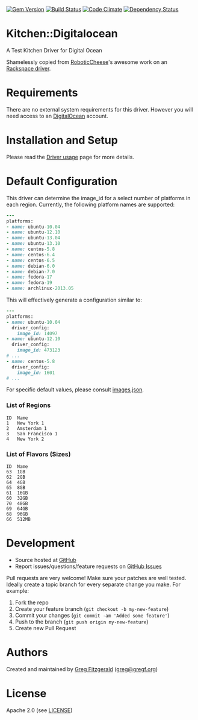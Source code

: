 [![Gem Version](https://badge.fury.io/rb/kitchen-digitalocean.png)](http://badge.fury.io/rb/kitchen-digitalocean) [![Build Status](https://travis-ci.org/gregf/kitchen-digitalocean.png?branch=master)](https://travis-ci.org/gregf/kitchen-digitalocean) [![Code Climate](https://codeclimate.com/github/gregf/kitchen-digitalocean.png)](https://codeclimate.com/github/gregf/kitchen-digitalocean) [![Dependency Status](https://gemnasium.com/gregf/kitchen-digitalocean.png)](https://gemnasium.com/gregf/kitchen-digitalocean)

# Kitchen::Digitalocean

A Test Kitchen Driver for Digital Ocean

Shamelessly copied from [RoboticCheese](https://github.com/RoboticCheese)'s
awesome work on an [Rackspace driver](https://github.com/RoboticCheese/kitchen-rackspace).

# Requirements

There are no external system requirements for this driver. However you will need access to an [DigitalOcean](https://digitalocean.com/) account.

# Installation and Setup

Please read the [Driver usage](http://docs.kitchen-ci.org/drivers/usage) page for more details.

# Default Configuration

This driver can determine the image_id for a select number of platforms in each region. Currently, the following platform names are supported:

```ruby
---
platforms:
- name: ubuntu-10.04
- name: ubuntu-12.10
- name: ubuntu-13.04
- name: ubuntu-13.10
- name: centos-5.8
- name: centos-6.4
- name: centos-6.5
- name: debian-6.0
- name: debian-7.0
- name: fedora-17
- name: fedora-19
- name: archlinux-2013.05
```

This will effectively generate a configuration similar to:

```ruby
---
platforms:
- name: ubuntu-10.04
  driver_config:
    image_id: 14097
- name: ubuntu-12.10
  driver_config:
    image_id: 473123
# ...
- name: centos-5.8
  driver_config:
    image_id: 1601
# ...
```

For specific default values, please consult [images.json](https://github.com/gregf/kitchen-digitalocean/blob/master/data/images.json).

### List of Regions

```shell
ID  Name
1   New York 1
2   Amsterdam 1
3   San Francisco 1
4   New York 2
```

### List of Flavors (Sizes)
```shell
ID  Name
63  1GB
62  2GB
64  4GB
65  8GB
61  16GB
60  32GB
70  48GB
69  64GB
68  96GB
66  512MB
```
# Development

* Source hosted at [GitHub](https://github.com/gregf/kitchen-digitalocean)
* Report issues/questions/feature requests on [GitHub Issues](https://github.com/gregf/kitchen-digitalocean/issues)

Pull requests are very welcome! Make sure your patches are well tested.
Ideally create a topic branch for every separate change you make. For
example:

1. Fork the repo
2. Create your feature branch (`git checkout -b my-new-feature`)
3. Commit your changes (`git commit -am 'Added some feature'`)
4. Push to the branch (`git push origin my-new-feature`)
5. Create new Pull Request

# Authors

Created and maintained by [Greg Fitzgerald](https://github.com/gregf/) (<greg@gregf.org>)

# License

Apache 2.0 (see [LICENSE](https://github.com/gregf/kitchen-digitalocean/blob/master/LICENSE.txt))
